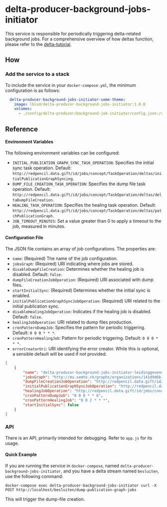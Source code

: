 # delta-producer-background-jobs-initiator
This service is responsible for periodically triggering delta-related background jobs. For a comprehensive overview of how deltas function, please refer to the [delta-tutorial](https://github.com/lblod/delta-tutorial).
## How
### Add the service to a stack

To include the service in your `docker-compose.yml`, the minimum configuration is as follows:

```yaml
  delta-producer-background-jobs-initiator-some-theme:
    image: lblod/delta-producer-background-jobs-initiator:1.0.0
    volumes:
      - ./config/delta-producer/background-job-initiator/config.json:/config/config.json
```

## Reference
#### Environment Variables
The following environment variables can be configured:
* `INITIAL_PUBLICATION_GRAPH_SYNC_TASK_OPERATION`: Specifies the initial sync task operation. Default: `http://redpencil.data.gift/id/jobs/concept/TaskOperation/deltas/initialPublicationGraphSyncing`.
* `DUMP_FILE_CREATION_TASK_OPERATION`: Specifies the dump file task operation. Default: `http://redpencil.data.gift/id/jobs/concept/TaskOperation/deltas/deltaDumpFileCreation`.
* `HEALING_TASK_OPERATION`: Specifies the healing task operation. Default: `http://redpencil.data.gift/id/jobs/concept/TaskOperation/deltas/patchPublicationGraph`.
* `JOB_TIMEOUT_MINUTES`: Set a value greater than 0 to apply a timeout to the job, measured in minutes.

#### Configuration File

The JSON file contains an array of job configurations. The properties are:

* `name`: (Required) The name of the job configuration.
* `jobsGraph`: (Required) URI indicating where jobs are stored.
* `disableDumpFileCreation`: Determines whether the healing job is disabled. Default: `false`.
* `dumpFileCreationJobOperation`: (Required) URI associated with dump files.
* `startInitialSync`: (Required) Determines whether the initial sync is enabled.
* `initialPublicationGraphSyncJobOperation`: (Required) URI related to the initial publication sync.
* `disableHealingJobOperation`: Indicates if the healing job is disabled. Default: `false`.
* `healingJobOperation`: URI related to dump files production.
* `cronPatternDumpJob`: Specifies the pattern for periodic triggering. Default: `0 0 0 * * *`.
* `cronPatternHealingJob`: Pattern for periodic triggering. Default: `0 0 0 * * *`.
* `errorCreatorUri`: URI identifying the error creator. While this is optional, a sensible default will be used if not provided.

```json
[
  	{
		"name": "delta-producer-background-jobs-initiator-leidinggevenden",
		"jobsGraph": "http://mu.semte.ch/graphs/organizations/141d9d6b-54af-4d17-b313-8d1c30bc3f5b/LoketAdmin",
		"dumpFileCreationJobOperation": "http://redpencil.data.gift/id/jobs/concept/JobOperation/deltas/deltaDumpFileCreation/leidinggevenden",
		"initialPublicationGraphSyncJobOperation": "http://redpencil.data.gift/id/jobs/concept/JobOperation/deltas/initialPublicationGraphSyncing/leidinggevenden",
		"healingJobOperation": "http://redpencil.data.gift/id/jobs/concept/JobOperation/deltas/healingOperation/leidinggevenden",
		"cronPatternDumpJob": "0 0 0 * * 6",
		"cronPatternHealingJob": "0 0 2 * * *",
		"startInitialSync": false
	}
]
```

### API
There is an API, primarily intended for debugging. Refer to `app.js` for its usage.
#### Quick Example
If you are running the service in `docker-compose`, named `delta-producer-background-jobs-initiator`, and you have a delta stream named `besluiten`, use the following command:

```
docker-compose exec delta-producer-background-jobs-initiator curl -X POST http://localhost/besluiten/dump-publication-graph-jobs
```
This will trigger the dump-file creation.
